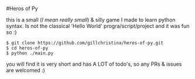 #Heros of Py

this is a small (_I mean really small_) & silly game I made to learn python syntax. Is not the classical 'Hello World' progra/script/project and it was fun so :)

```
$ git clone https://github.com/gillchristina/heros-of-py.git
$ cd heros-of-py
$ python ./main.py
```

you will find it is very short and has A LOT of todo's, so any PRs & issues are welcomed :)
